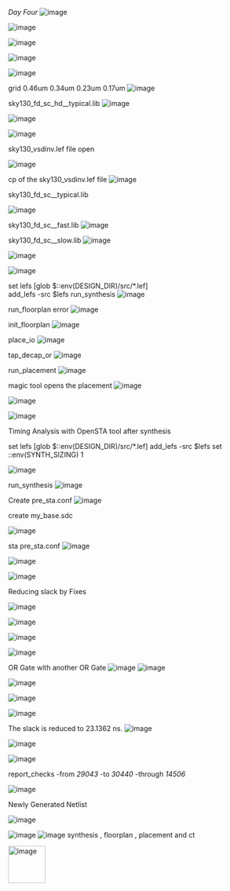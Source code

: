 *Day Four*
![image](https://github.com/piyushk246/Digital_VLSI_SoC_Design_And_Planning/assets/65733681/7573013d-c7b1-4568-9a6d-91ffa20138f9)

![image](https://github.com/piyushk246/Digital_VLSI_SoC_Design_And_Planning/assets/65733681/047b8cc8-83dd-42a7-a491-951ed36a745d)

![image](https://github.com/piyushk246/Digital_VLSI_SoC_Design_And_Planning/assets/65733681/028b2b00-fde5-444b-bdb4-d181d619755f)

![image](https://github.com/piyushk246/Digital_VLSI_SoC_Design_And_Planning/assets/65733681/081d6c5f-12ec-464a-8e52-487de025fc71)

![image](https://github.com/piyushk246/Digital_VLSI_SoC_Design_And_Planning/assets/65733681/1dcbd1fb-c037-4e97-85a7-40dc3c5e186f)

grid 0.46um 0.34um 0.23um 0.17um
![image](https://github.com/piyushk246/Digital_VLSI_SoC_Design_And_Planning/assets/65733681/bbd5dfb9-4311-4f9d-a4c3-c151d77a130f)

sky130_fd_sc_hd__typical.lib
![image](https://github.com/piyushk246/Digital_VLSI_SoC_Design_And_Planning/assets/65733681/b1a5d6d9-a928-4489-9244-c79b7d8a5604)

![image](https://github.com/piyushk246/Digital_VLSI_SoC_Design_And_Planning/assets/65733681/7e0efaa3-8ec6-4ef4-bdc2-0570d4def3de)

![image](https://github.com/piyushk246/Digital_VLSI_SoC_Design_And_Planning/assets/65733681/e02d6c9f-80fa-4b45-9e8a-4f5f7eadd066)

sky130_vsdinv.lef file open

![image](https://github.com/piyushk246/Digital_VLSI_SoC_Design_And_Planning/assets/65733681/b13d00c1-cc72-4799-8975-e48c2af2f106)


cp of the sky130_vsdinv.lef file 
![image](https://github.com/piyushk246/Digital_VLSI_SoC_Design_And_Planning/assets/65733681/74b8b3c1-fc89-4e43-8683-46f2844327f7)

sky130_fd_sc__typical.lib

![image](https://github.com/piyushk246/Digital_VLSI_SoC_Design_And_Planning/assets/65733681/58718723-d0c9-40bb-bac9-52ef7551b224)

sky130_fd_sc__fast.lib
![image](https://github.com/piyushk246/Digital_VLSI_SoC_Design_And_Planning/assets/65733681/6ca6d28c-49cd-42f7-a24e-163c3e959dc6)

sky130_fd_sc__slow.lib
![image](https://github.com/piyushk246/Digital_VLSI_SoC_Design_And_Planning/assets/65733681/0fc0928f-c9c4-4339-98e7-62b1d871da0d)


![image](https://github.com/piyushk246/Digital_VLSI_SoC_Design_And_Planning/assets/65733681/da95b75c-226f-4c3f-b8b9-0917f4cd4425)

![image](https://github.com/piyushk246/Digital_VLSI_SoC_Design_And_Planning/assets/65733681/d06bf511-d193-4fd3-9f79-5953835568ab)

set lefs [glob $::env(DESIGN_DIR)/src/*.lef]      
add_lefs -src $lefs
  run_synthesis
![image](https://github.com/piyushk246/Digital_VLSI_SoC_Design_And_Planning/assets/65733681/f753790d-097e-4551-b484-b9ec9c212c00)

run_floorplan error
![image](https://github.com/piyushk246/Digital_VLSI_SoC_Design_And_Planning/assets/65733681/a68fdcda-ff01-490d-b254-1f23a790e7b6)

  init_floorplan
  ![image](https://github.com/piyushk246/Digital_VLSI_SoC_Design_And_Planning/assets/65733681/8f596bd8-5d0e-4a74-b2e5-46af525656ae)

  place_io
  ![image](https://github.com/piyushk246/Digital_VLSI_SoC_Design_And_Planning/assets/65733681/a65b4ef9-447b-432d-847b-d60b0d9d01fe)

  tap_decap_or
    ![image](https://github.com/piyushk246/Digital_VLSI_SoC_Design_And_Planning/assets/65733681/b6badfc9-06b1-4f43-99f9-431bc21b9fa3)

run_placement
![image](https://github.com/piyushk246/Digital_VLSI_SoC_Design_And_Planning/assets/65733681/36880deb-61bb-4131-8ee3-e96e706e48fd)

magic tool opens the placement
![image](https://github.com/piyushk246/Digital_VLSI_SoC_Design_And_Planning/assets/65733681/02c72b06-cfec-4b43-a434-8c420f9d6da7)


![image](https://github.com/piyushk246/Digital_VLSI_SoC_Design_And_Planning/assets/65733681/da77af70-d6ce-4159-a882-49a400a1dc37)

![image](https://github.com/piyushk246/Digital_VLSI_SoC_Design_And_Planning/assets/65733681/cf0fb4c5-5c4c-44c4-bc20-6f07d212e47c)


Timing Analysis with OpenSTA tool after synthesis

set lefs [glob $::env(DESIGN_DIR)/src/*.lef] 
add_lefs -src $lefs 
set ::env(SYNTH_SIZING) 1 

![image](https://github.com/piyushk246/Digital_VLSI_SoC_Design_And_Planning/assets/65733681/9c0bcec8-0798-4ff9-8782-3206bdcd9be3)

run_synthesis
![image](https://github.com/piyushk246/Digital_VLSI_SoC_Design_And_Planning/assets/65733681/6405e219-826d-448b-a4ee-959dfe5176d1)

Create pre_sta.conf 
![image](https://github.com/piyushk246/Digital_VLSI_SoC_Design_And_Planning/assets/65733681/91c5251a-e3ea-48b7-84d7-a49670c62b11)

create my_base.sdc

![image](https://github.com/piyushk246/Digital_VLSI_SoC_Design_And_Planning/assets/65733681/5594aab5-d78a-40f0-85fb-77a8f7adef05)


sta pre_sta.conf
![image](https://github.com/piyushk246/Digital_VLSI_SoC_Design_And_Planning/assets/65733681/3c69d070-6d10-4f48-9e5f-fdd330a89048)

![image](https://github.com/piyushk246/Digital_VLSI_SoC_Design_And_Planning/assets/65733681/6e14020c-cf43-4acb-9ae9-1a1a956a816f)

![image](https://github.com/piyushk246/Digital_VLSI_SoC_Design_And_Planning/assets/65733681/843cd428-c645-4442-a358-2af37a008be9)

Reducing slack by Fixes

![image](https://github.com/piyushk246/Digital_VLSI_SoC_Design_And_Planning/assets/65733681/05b90720-3c70-4366-a363-5c5fb15b4c69)

![image](https://github.com/piyushk246/Digital_VLSI_SoC_Design_And_Planning/assets/65733681/c5c8b21b-1457-44ea-a3ab-e7c9a9379197)

![image](https://github.com/piyushk246/Digital_VLSI_SoC_Design_And_Planning/assets/65733681/0b6189da-cade-458a-976d-ee369a7f3d9e)

![image](https://github.com/piyushk246/Digital_VLSI_SoC_Design_And_Planning/assets/65733681/b7ffccf2-cd73-47d1-ab92-77ca1ee08c01)

OR Gate with another OR Gate
![image](https://github.com/piyushk246/Digital_VLSI_SoC_Design_And_Planning/assets/65733681/2ae922b2-9b97-4dbb-95ef-52b64359ac0b)
![image](https://github.com/piyushk246/Digital_VLSI_SoC_Design_And_Planning/assets/65733681/998960e2-9d56-4692-8293-c6b7ea17e1f1)

![image](https://github.com/piyushk246/Digital_VLSI_SoC_Design_And_Planning/assets/65733681/47826997-0b49-4e8b-af9e-fbe916e01358)

![image](https://github.com/piyushk246/Digital_VLSI_SoC_Design_And_Planning/assets/65733681/59928946-9311-4e19-806e-9f074007c679)

![image](https://github.com/piyushk246/Digital_VLSI_SoC_Design_And_Planning/assets/65733681/b1ca815f-ea33-4780-8088-4905f5f14575)

The slack is reduced to 23.1362 ns.
![image](https://github.com/piyushk246/Digital_VLSI_SoC_Design_And_Planning/assets/65733681/3e0cad89-20fc-4ded-9ffc-fe7ecd1a3115)

![image](https://github.com/piyushk246/Digital_VLSI_SoC_Design_And_Planning/assets/65733681/5e88d1a8-bf51-4994-ad58-3d967c789951)

![image](https://github.com/piyushk246/Digital_VLSI_SoC_Design_And_Planning/assets/65733681/d1268123-a19c-4ec3-bd08-e7b1576ffa36)

report_checks -from _29043_ -to _30440_ -through _14506_

![image](https://github.com/piyushk246/Digital_VLSI_SoC_Design_And_Planning/assets/65733681/ef2960af-5e0d-49e2-b83f-9d76ac265609)


Newly Generated Netlist

![image](https://github.com/piyushk246/Digital_VLSI_SoC_Design_And_Planning/assets/65733681/8ee51394-9d29-47b1-bb9a-2d13cb77f6ca)

![image](https://github.com/piyushk246/Digital_VLSI_SoC_Design_And_Planning/assets/65733681/fed35bc3-67c9-44c0-9b32-314e8188bcc1)
![image](https://github.com/piyushk246/Digital_VLSI_SoC_Design_And_Planning/assets/65733681/7fe48515-07dc-4e5b-8134-bc6b58083525)
synthesis , floorplan , placement and ct

<img width="76" alt="image" src="https://github.com/piyushk246/Digital_VLSI_SoC_Design_And_Planning/assets/65733681/4d70ff10-7eff-4e7b-899a-2c1de6c04ee2">

